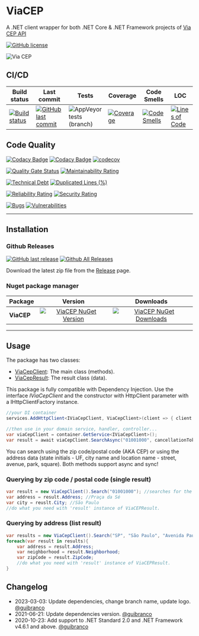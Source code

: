 # ViaCEP

A .NET client wrapper for both .NET Core & .NET Framework projects of [Via CEP API](https://viacep.com.br)

[![GitHub license](https://img.shields.io/github/license/guibranco/ViaCep)](https://github.com/guibranco/ViaCep)

![Via CEP](https://raw.githubusercontent.com/guibranco/viacep/main/logo.png)

## CI/CD

| Build status | Last commit | Tests | Coverage | Code Smells | LOC |
|--------------|-------------|-------|----------|-------------|-----|
| [![Build status](https://ci.appveyor.com/api/projects/status/9jnsy1e08jhyxl7j/branch/main?svg=true)](https://ci.appveyor.com/project/guibranco/ViaCEP) | [![GitHub last commit](https://img.shields.io/github/last-commit/guibranco/ViaCEP/main)](https://github.com/guibranco/ViaCEP) | ![AppVeyor tests (branch)](https://img.shields.io/appveyor/tests/guibranco/ViaCEP/main?compact_message) | [![Coverage](https://sonarcloud.io/api/project_badges/measure?project=guibranco_ViaCEP&metric=coverage)](https://sonarcloud.io/dashboard?id=guibranco_ViaCEP) | [![Code Smells](https://sonarcloud.io/api/project_badges/measure?project=guibranco_ViaCEP&metric=code_smells)](https://sonarcloud.io/dashboard?id=guibranco_ViaCEP) | [![Lines of Code](https://sonarcloud.io/api/project_badges/measure?project=guibranco_ViaCEP&metric=ncloc)](https://sonarcloud.io/dashboard?id=guibranco_ViaCEP)

## Code Quality

[![Codacy Badge](https://app.codacy.com/project/badge/Grade/483c4901f0ea4a0d99e69be931ced362)](https://www.codacy.com/gh/guibranco/ViaCEP/dashboard?utm_source=github.com&amp;utm_medium=referral&amp;utm_content=guibranco/ViaCEP&amp;utm_campaign=Badge_Grade)
[![Codacy Badge](https://app.codacy.com/project/badge/Coverage/483c4901f0ea4a0d99e69be931ced362)](https://www.codacy.com/gh/guibranco/ViaCEP/dashboard?utm_source=github.com&amp;utm_medium=referral&amp;utm_content=guibranco/ViaCEP&amp;utm_campaign=Badge_Grade)
[![codecov](https://codecov.io/gh/guibranco/ViaCEP/branch/main/graph/badge.svg)](https://codecov.io/gh/guibranco/ViaCEP)

[![Quality Gate Status](https://sonarcloud.io/api/project_badges/measure?project=guibranco_ViaCEP&metric=alert_status)](https://sonarcloud.io/dashboard?id=guibranco_ViaCEP)
[![Maintainability Rating](https://sonarcloud.io/api/project_badges/measure?project=guibranco_ViaCEP&metric=sqale_rating)](https://sonarcloud.io/dashboard?id=guibranco_ViaCEP)

[![Technical Debt](https://sonarcloud.io/api/project_badges/measure?project=guibranco_ViaCEP&metric=sqale_index)](https://sonarcloud.io/dashboard?id=guibranco_ViaCEP)
[![Duplicated Lines (%)](https://sonarcloud.io/api/project_badges/measure?project=guibranco_ViaCEP&metric=duplicated_lines_density)](https://sonarcloud.io/dashboard?id=guibranco_ViaCEP)

[![Reliability Rating](https://sonarcloud.io/api/project_badges/measure?project=guibranco_ViaCEP&metric=reliability_rating)](https://sonarcloud.io/dashboard?id=guibranco_ViaCEP)
[![Security Rating](https://sonarcloud.io/api/project_badges/measure?project=guibranco_ViaCEP&metric=security_rating)](https://sonarcloud.io/dashboard?id=guibranco_ViaCEP)

[![Bugs](https://sonarcloud.io/api/project_badges/measure?project=guibranco_ViaCEP&metric=bugs)](https://sonarcloud.io/dashboard?id=guibranco_ViaCEP)
[![Vulnerabilities](https://sonarcloud.io/api/project_badges/measure?project=guibranco_ViaCEP&metric=vulnerabilities)](https://sonarcloud.io/dashboard?id=guibranco_ViaCEP)

---

## Installation

### Github Releases

[![GitHub last release](https://img.shields.io/github/release-date/guibranco/ViaCEP.svg?style=flat)](https://github.com/guibranco/ViaCEP) [![Github All Releases](https://img.shields.io/github/downloads/guibranco/ViaCEP/total.svg?style=flat)](https://github.com/guibranco/ViaCEP)

Download the latest zip file from the [Release](https://github.com/GuiBranco/ViaCEP/releases) page.

### Nuget package manager

| Package | Version | Downloads |
|------------------|:-------:|:-------:|
| **ViaCEP** | [![ViaCEP NuGet Version](https://img.shields.io/nuget/v/ViaCEP.svg?style=flat)](https://www.nuget.org/packages/ViaCEP/) | [![ViaCEP NuGet Downloads](https://img.shields.io/nuget/dt/ViaCEP.svg?style=flat)](https://www.nuget.org/packages/ViaCEP/) |

---

## Usage

The package has two classes:

 - [ViaCepClient](https://github.com/guibranco/ViaCEP/blob/main/ViaCEP/ViaCepClient.cs): The main class (methods).
 - [ViaCepResult](https://github.com/guibranco/ViaCEP/blob/main/ViaCEP/ViaCepResult.cs): The result class (data).

This package is fully compatible with Dependency Injection. Use the interface *IViaCepClient* and the constructor with HttpClient parameter with a IHttpClientFactory instance.

```cs
//your DI container
services.AddHttpClient<IViaCepClient, ViaCepClient>(client => { client.BaseAddress = new Uri("https://viacep.com.br/"); });

//then use in your domain service, handler, controller...
var viaCepClient = container.GetService<IViaCepClient>();
var result = await viaCepClient.SearchAsync("01001000", cancellationToken);
```

You can search using the zip code/postal code (AKA CEP) or using the address data (state initials - UF, city name and location name - street, avenue, park, square). Both methods support async and sync!

### Querying by zip code / postal code (single result)

```cs
var result = new ViaCepClient().Search("01001000"); //searches for the postal code 01001-000
var address = result.Address; //Praça da Sé
var city = reuslt.City; //São Paulo
//do what you need with 'result' instance of ViaCEPResult.
```

### Querying by address (list result)

```cs
var results = new ViaCepClient().Search("SP", "São Paulo", "Avenida Paulista"); //search for the Avenida Paulista in São Paulo / SP
foreach(var result in results){
    var address = result.Address;
    var neighborhood = result.Neighborhood;
    var zipCode = result.ZipCode;
    //do what you need with 'result' instance of ViaCEPResult.
}
```

## Changelog

 - 2023-03-03: Update dependencies, change branch name, update logo. [@guibranco](https://github.com/guibranco)
 - 2021-06-21: Update dependencies version. [@guibranco](https://github.com/guibranco)
 - 2020-10-23: Add support to .NET Standard 2.0 and .NET Framework v4.6.1 and above. [@guibranco](https://github.com/guibranco)
